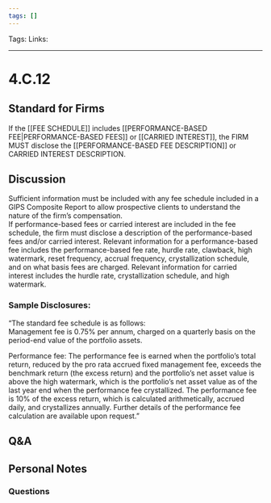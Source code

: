 ```yaml
---
tags: []
---
```

Tags:
Links: 
___
# 4.C.12
## Standard for Firms
If the [[FEE SCHEDULE]] includes [[PERFORMANCE-BASED FEE|PERFORMANCE-BASED FEES]] or [[CARRIED INTEREST]], the FIRM MUST disclose the [[PERFORMANCE-BASED FEE DESCRIPTION]] or CARRIED INTEREST DESCRIPTION.
## Discussion
Sufficient information must be included with any fee schedule included in a GIPS Composite Report to allow prospective clients to understand the nature of the firm’s compensation.  
If performance-based fees or carried interest are included in the fee schedule, the firm must disclose a description of the performance-based fees and/or carried interest. Relevant information for a performance-based fee includes the performance-based fee rate, hurdle rate, clawback, high watermark, reset frequency, accrual frequency, crystallization schedule, and on what basis fees are charged. Relevant information for carried interest includes the hurdle rate, crystallization schedule, and high watermark.
### Sample Disclosures:
“The standard fee schedule is as follows:  
Management fee is 0.75% per annum, charged on a quarterly basis on the period-end value of the portfolio assets.

Performance fee:
The performance fee is earned when the portfolio’s total return, reduced by the pro rata accrued fixed management fee, exceeds the benchmark return (the excess return) and the portfolio’s net asset value is above the high watermark, which is the portfolio’s net asset value as of the last year end when the performance fee crystallized. The performance fee is 10% of the excess return, which is calculated arithmetically, accrued daily, and crystallizes annually. Further details of the performance fee calculation are available upon request.”
## Q&A

## Personal Notes

### Questions